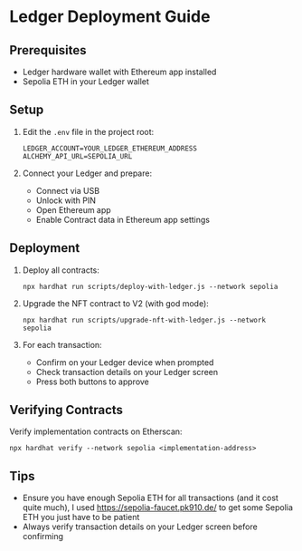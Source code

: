 # Ledger Deployment Guide

## Prerequisites

- Ledger hardware wallet with Ethereum app installed
- Sepolia ETH in your Ledger wallet

## Setup

1. Edit the `.env` file in the project root:
   ```
   LEDGER_ACCOUNT=YOUR_LEDGER_ETHEREUM_ADDRESS
   ALCHEMY_API_URL=SEPOLIA_URL
   ```

2. Connect your Ledger and prepare:
   - Connect via USB
   - Unlock with PIN
   - Open Ethereum app
   - Enable Contract data in Ethereum app settings

## Deployment

1. Deploy all contracts:
   ```
   npx hardhat run scripts/deploy-with-ledger.js --network sepolia
   ```

2. Upgrade the NFT contract to V2 (with god mode):
   ```
   npx hardhat run scripts/upgrade-nft-with-ledger.js --network sepolia
   ```

3. For each transaction:
   - Confirm on your Ledger device when prompted
   - Check transaction details on your Ledger screen
   - Press both buttons to approve

## Verifying Contracts

Verify implementation contracts on Etherscan:
```
npx hardhat verify --network sepolia <implementation-address>
```

## Tips

- Ensure you have enough Sepolia ETH for all transactions (and it cost quite much), I used https://sepolia-faucet.pk910.de/ to get some Sepolia ETH you just have to be patient
- Always verify transaction details on your Ledger screen before confirming 

